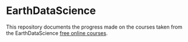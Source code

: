 # EarthDataScience

This repository documents the progress made on the courses taken from the EarthDataScience [free online courses](https://www.earthdatascience.org/courses/).
